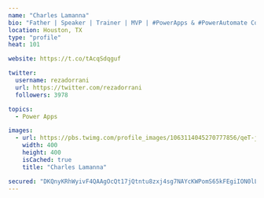 ```yaml
---
name: "Charles Lamanna"
bio: "Father | Speaker | Trainer | MVP | #PowerApps & #PowerAutomate Community Super User | YouTuber Right-pointing triangle http://youtube.com/c/rezadorrani | Learn - Share - Clockwise rightwards and leftwards open circle arrows"
location: Houston, TX
type: "profile"
heat: 101

website: https://t.co/tAcqSdqguf

twitter:
  username: rezadorrani
  url: https://twitter.com/rezadorrani
  followers: 3978

topics:
  - Power Apps

images:
  - url: https://pbs.twimg.com/profile_images/1063114045270777856/qeT-jpWr_400x400.jpg
    width: 400
    height: 400
    isCached: true
    title: "Charles Lamanna"

secured: "DKQnyKRhWyivF4QAAgOcQt17jQtntu8zxj4sg7NAYcKWPomS65kFEgiION0lL4iqp57vWj1QnedOfnAPrX1xia7l8h0Kv6bfkKw2F/3E4dSEByZj4YMBYvpqAEvlMEJHQbgsUMXh2dxmIumgrD4yChvbZrvIRJh9qABfEJ+SM9IZuP1FdGJoIHx2MLhJNZJp7dDXw/uTXorsnFOIjS+0QSgsfVW8d782OQaMrlZpglqjzNS5njbY+kAA0EcTUiHUBkmYT0MAxIvdBz+ihZ0GvQu5U7rML5B7rA0olhJtCgQtWfOZ5AiLQKPiHkE02Po35eFGC7foxFIlogYwDpeIRuPYfnJUMWZcqb4hKGkKyglia5Ihk1Ord4FKaq0ZVv9AVZklF72MOw9yR97kBU2IWdcyT6fuKjfU2FULJ/tVRNg=;gt/TqEardSAn6ebYLtfOew=="
---
```


